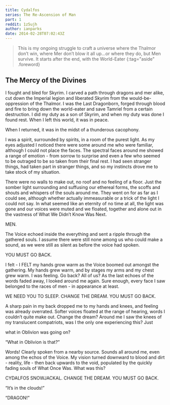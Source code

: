 ```yaml
---
title: Cydalfos
series: The Re-Ascension of Man
part: 1
reddit: 1z5ujh
author: ianparks
date: 2014-02-28T07:02:43Z
---
```


> This is my ongoing struggle to craft a universe where the Thalmor don’t win,
> where Mer don’t blow it all up…or where they do, but Men survive. It starts
> after the end, with the World-Eater
{:tag="aside" .foreword}

## The Mercy of the Divines

I fought and bled for Skyrim. I carved a path through dragons and mer alike, cut
down the Imperial legion and liberated Skyrim from the would-be-oppression of
the Thalmor. I was the Last Dragonborn, forged through blood and fire to bring
down the world-eater and save Tamriel from a certain destruction. I did my duty
as a son of Skyrim, and when my duty was done I found rest. When I left this
world, it was in peace.

When I returned, it was in the midst of a thunderous cacophony.

I was a spirit, surrounded by spirits, in a room of the purest light. As my eyes
adjusted I noticed there were some around me who were familiar, although I could
not place the faces. The spectral faces around me showed a range of emotion -
from sorrow to surprise and even a few who seemed to be outraged to be so taken
from their final rest. I had seen stranger things, had taken part in stranger
things, and so my instincts drove me to take stock of my situation.

There were no walls to make out, no roof and no feeling of a floor. Just the
somber light surrounding and suffusing our ethereal forms, the scoffs and shouts
and whispers of the souls around me. They went on for as far as I could see,
although whether actually immeasurable or a trick of the light I could not say.
In what seemed like an eternity of no time at all, the light was gone and our
voices were muted and we floated, together and alone out in the vastness of What
We Didn’t Know Was Next.

MEN.

The Voice echoed inside the everything and sent a ripple through the gathered
souls. I assume there were still none among us who could make a sound, as we
were still as silent as before the voice had spoken.

YOU MUST GO BACK.

I felt - I FELT my hands grow warm as the Voice boomed out amongst the
gathering. My hands grew warm, and by stages my arms and my chest grew warm. I
was feeling. Go back? All of us? As the last echoes of the words faded away, I
looked around me again. Sure enough, every face I saw belonged to the races of
men - in appearance at least.

WE NEED YOU TO SLEEP. CHANGE THE DREAM. YOU MUST GO BACK.

A sharp pain in my back dropped me to my hands and knees, and feeling was
already overrated. Softer voices floated at the range of hearing, words I
couldn’t quite make out. Change the dream? Around me I saw the knees of my
translucent compatriots, was I the only one experiencing this? Just

what in Oblivion was going on?

“What in Oblivion is that?”

Words! Clearly spoken from a nearby source. Sounds all around me, even among the
echos of the Voice. My vision turned downward to blood and dirt - reality,
life - then back upwards to the void, populated by the quickly fading souls of
What Once Was. What was this?

CYDALFOS SNOWJACKAL. CHANGE THE DREAM. YOU MUST GO BACK.

“It’s in the clouds!”

“DRAGON!”
